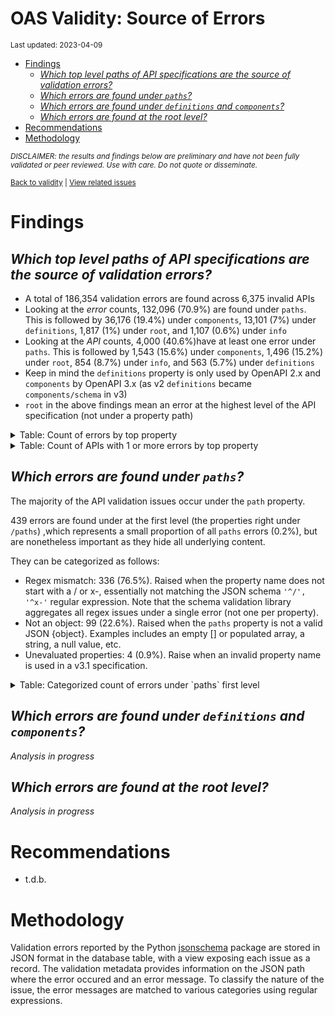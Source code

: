 OAS Validity: Source of Errors
================
<sup>Last updated: 2023-04-09</sup>

- <a href="#findings" id="toc-findings">Findings</a>
  - <a
    href="#which-top-level-paths-of-api-specifications-are-the-source-of-validation-errors"
    id="toc-which-top-level-paths-of-api-specifications-are-the-source-of-validation-errors"><em>Which
    top level paths of API specifications are the source of validation
    errors?</em></a>
  - <a href="#which-errors-are-found-under-paths"
    id="toc-which-errors-are-found-under-paths"><em>Which errors are found
    under <code>paths</code>?</em></a>
  - <a href="#which-errors-are-found-under-definitions-and-components"
    id="toc-which-errors-are-found-under-definitions-and-components"><em>Which
    errors are found under <code>definitions</code> and
    <code>components</code>?</em></a>
  - <a href="#which-errors-are-found-at-the-root-level"
    id="toc-which-errors-are-found-at-the-root-level"><em>Which errors are
    found at the root level?</em></a>
- <a href="#recommendations" id="toc-recommendations">Recommendations</a>
- <a href="#methodology" id="toc-methodology">Methodology</a>

<sup>*DISCLAIMER: the results and findings below are preliminary and
have not been fully validated or peer reviewed. Use with care. Do not
quote or disseminate.*</sup>

<sup>[Back to validity](oas_validity.md) \| [View related
issues](https://github.com/postman-open-technologies/knowledge-base/labels/oas%3Avalidity)</sup>

# Findings

## *Which top level paths of API specifications are the source of validation errors?*

- A total of 186,354 validation errors are found across 6,375 invalid
  APIs
- Looking at the *error* counts, 132,096 (70.9%) are found under
  `paths`. This is followed by 36,176 (19.4%) under `components`, 13,101
  (7%) under `definitions`, 1,817 (1%) under `root`, and 1,107 (0.6%)
  under `info`
- Looking at the *API* counts, 4,000 (40.6%)have at least one error
  under `paths`. This is followed by 1,543 (15.6%) under `components`,
  1,496 (15.2%) under `root`, 854 (8.7%) under `info`, and 563 (5.7%)
  under `definitions`
- Keep in mind the `definitions` property is only used by OpenAPI 2.x
  and `components` by OpenAPI 3.x (as v2 `definitions` became
  `components/schema` in v3)
- `root` in the above findings mean an error at the highest level of the
  API specification (not under a property path)

<details>
<summary>
Table: Count of errors by top property
</summary>

| path                |      n |       pct |
|:--------------------|-------:|----------:|
| paths               | 132096 | 0.7088445 |
| components          |  36176 | 0.1941252 |
| definitions         |  13101 | 0.0703017 |
| root                |   1817 | 0.0097503 |
| info                |   1107 | 0.0059403 |
| tags                |    523 | 0.0028065 |
| servers             |    412 | 0.0022108 |
| securityDefinitions |    218 | 0.0011698 |
| host                |    216 | 0.0011591 |
| basePath            |    203 | 0.0010893 |
| security            |    131 | 0.0007030 |
| parameters          |     97 | 0.0005205 |
| responses           |     76 | 0.0004078 |
| schemes             |     74 | 0.0003971 |
| produces            |     53 | 0.0002844 |
| externalDocs        |     27 | 0.0001449 |
| openapi             |     15 | 0.0000805 |
| consumes            |      8 | 0.0000429 |
| swagger             |      4 | 0.0000215 |

</details>
<details>
<summary>
Table: Count of APIs with 1 or more errors by top property
</summary>

| path                |    n |       pct |
|:--------------------|-----:|----------:|
| paths               | 4000 | 0.4055150 |
| components          | 1543 | 0.1564274 |
| root                | 1496 | 0.1516626 |
| info                |  854 | 0.0865775 |
| definitions         |  563 | 0.0570762 |
| servers             |  354 | 0.0358881 |
| host                |  216 | 0.0218978 |
| basePath            |  203 | 0.0205799 |
| securityDefinitions |  175 | 0.0177413 |
| security            |  129 | 0.0130779 |
| tags                |  104 | 0.0105434 |
| schemes             |   71 | 0.0071979 |
| produces            |   53 | 0.0053731 |
| parameters          |   36 | 0.0036496 |
| externalDocs        |   21 | 0.0021290 |
| responses           |   19 | 0.0019262 |
| openapi             |   15 | 0.0015207 |
| consumes            |    8 | 0.0008110 |
| swagger             |    4 | 0.0004055 |

</details>

## *Which errors are found under `paths`?*

The majority of the API validation issues occur under the `path`
property.

439 errors are found under at the first level (the properties right
under `/paths`) ,which represents a small proportion of all `paths`
errors (0.2%), but are nonetheless important as they hide all underlying
content.

They can be categorized as follows:

- Regex mismatch: 336 (76.5%). Raised when the property name does not
  start with a / or x-, essentially not matching the JSON schema
  `'^/', '^x-'` regular expression. Note that the schema validation
  library aggregates all regex issues under a single error (not one per
  property).
- Not an object: 99 (22.6%). Raised when the `paths` property is not a
  valid JSON {object}. Examples includes an empty \[\] or populated
  array, a string, a null value, etc.
- Unevaluated properties: 4 (0.9%). Raise when an invalid property name
  is used in a v3.1 specification.

<details>
<summary>
Table: Categorized count of errors under `paths` first level
</summary>

| category |   n |       pct |
|:---------|----:|----------:|
| REGEX    | 336 | 0.7653759 |
| NOTOBJ   |  99 | 0.2255125 |
| UNEVAL   |   4 | 0.0091116 |

</details>

## *Which errors are found under `definitions` and `components`?*

*Analysis in progress*

## *Which errors are found at the root level?*

*Analysis in progress*

# Recommendations

- t.d.b.

# Methodology

Validation errors reported by the Python
[jsonschema](https://github.com/python-jsonschema/jsonschema) package
are stored in JSON format in the database table, with a view exposing
each issue as a record. The validation metadata provides information on
the JSON path where the error occured and an error message. To classify
the nature of the issue, the error messages are matched to various
categories using regular expressions.
